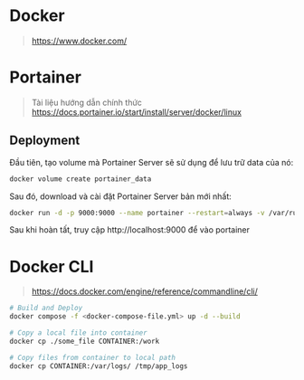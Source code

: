 # Docker
> https://www.docker.com/

# Portainer
> Tài liệu hướng dẫn chính thức
> https://docs.portainer.io/start/install/server/docker/linux  

## Deployment
Đầu tiên, tạo volume mà Portainer Server sẽ sử dụng để lưu trữ data của nó:
```bash
docker volume create portainer_data
```

Sau đó, download và cài đặt Portainer Server bản mới nhất:
```bash
docker run -d -p 9000:9000 --name portainer --restart=always -v /var/run/docker.sock:/var/run/docker.sock -v portainer_data:/data portainer/portainer-ce:latest
```

Sau khi hoàn tất, truy cập http://localhost:9000 để vào portainer

# Docker CLI
> https://docs.docker.com/engine/reference/commandline/cli/

```bash
# Build and Deploy
docker compose -f <docker-compose-file.yml> up -d --build

# Copy a local file into container
docker cp ./some_file CONTAINER:/work

# Copy files from container to local path
docker cp CONTAINER:/var/logs/ /tmp/app_logs
```
